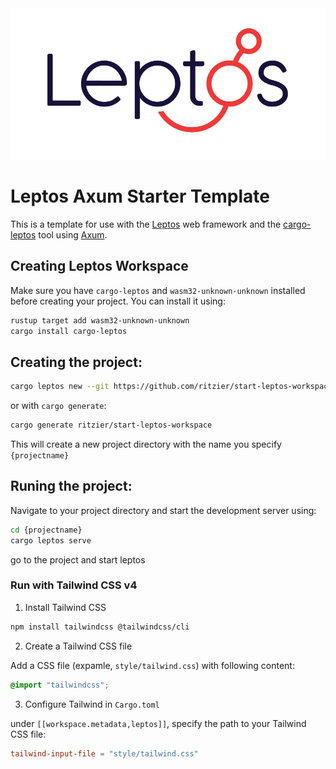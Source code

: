 <picture>
    <source srcset="https://raw.githubusercontent.com/leptos-rs/leptos/main/docs/logos/Leptos_logo_Solid_White.svg" media="(prefers-color-scheme: dark)">
    <img src="https://raw.githubusercontent.com/leptos-rs/leptos/main/docs/logos/Leptos_logo_RGB.svg" alt="Leptos Logo">
</picture>

# Leptos Axum Starter Template

This is a template for use with the [Leptos](https://github.com/leptos-rs/leptos) web framework and the
[cargo-leptos](https://github.com/akesson/cargo-leptos) tool using [Axum](https://github.com/tokio-rs/axum).

## Creating Leptos Workspace

Make sure you have `cargo-leptos` and `wasm32-unknown-unknown` installed before creating your project. You can install
it using:

```bash
rustup target add wasm32-unknown-unknown
cargo install cargo-leptos
```

## Creating the project:

```bash
cargo leptos new --git https://github.com/ritzier/start-leptos-workspace/
```

or with `cargo generate`:

```bash
cargo generate ritzier/start-leptos-workspace
```

This will create a new project directory with the name you specify `{projectname}`

## Runing the project:

Navigate to your project directory and start the development server using:

```bash
cd {projectname}
cargo leptos serve
```

go to the project and start leptos

### Run with Tailwind CSS v4

1. Install Tailwind CSS

```sh
npm install tailwindcss @tailwindcss/cli
```

2. Create a Tailwind CSS file

Add a CSS file (expamle, `style/tailwind.css`) with following content:

```tailwind.css
@import "tailwindcss";
```

3. Configure Tailwind in `Cargo.toml`

under `[[workspace.metadata,leptos]]`, specify the path to your Tailwind CSS file:

```toml
tailwind-input-file = "style/tailwind.css"
```
